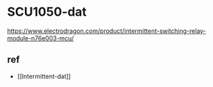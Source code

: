 
# SCU1050-dat

https://www.electrodragon.com/product/intermittent-switching-relay-module-n76e003-mcu/



## ref 

- [[Intermittent-dat]]